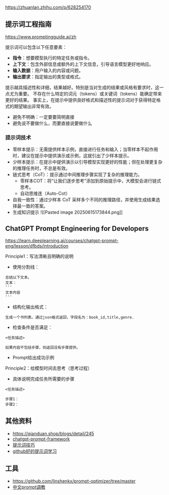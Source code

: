 https://zhuanlan.zhihu.com/p/628254170

## 提示词工程指南

https://www.promptingguide.ai/zh

提示词可以包含以下任意要素：
- **指令**：想要模型执行的特定任务或指令。
- **上下文**：包含外部信息或额外的上下文信息，引导语言模型更好地响应。
- **输入数据**：用户输入的内容或问题。
- **输出要求**：指定输出的类型或格式。

提示越具描述性和详细，结果越好。特别是当对生成的结果或风格有要求时，这一点尤为重要。
不存在什么特定的词元（tokens）或关键词（tokens）能确定带来更好的结果。
事实上，在提示中提供良好格式和描述性的提示词对于获得特定格式的期望输出非常有效。
- 避免不明确：一定要要简明直接
- 避免说不要做什么，而要直接说要做什么

### 提示词技术

- 零样本提示：无需提供样本示例，直接进行任务和输入；当零样本不起作用时，建议在提示中提供演示或示例，这就引出了少样本提示。
- 少样本提示：在提示中提供演示以引导模型实现更好的性能；但在处理更复杂的推理任务时，不总是有效。
- 链式思考（CoT）：提示通过中间推理步骤实现了复杂的推理能力。
	- 零样本COT：将“让我们逐步思考”添加到原始提示中，大模型会进行链式思考。
	- 自动思维连（Auto-Cot）
- 自我一致性：通过少样本 CoT 采样多个不同的推理路径，并使用生成结果选择最一致的答案。
- 生成知识提示
![[Pasted image 20250615173844.png]]




## ChatGPT Prompt Engineering for Developers

https://learn.deeplearning.ai/courses/chatgpt-prompt-eng/lesson/dfbds/introduction

Principle1：写法清晰且明确的说明
- 使用分割线：
```
总结以下文本。
文本：
'''
文本内容
'''
```
- 结构化输出格式：
```
生成一个书列表。通过json格式返回，字段名为：book_id,title,genre.
```
- 检查条件是否满足：
```
<任务描述>

如果内容不包括步骤，则返回没有步骤提供。
```
- Prompt给出成功示例

Principle2：给模型时间去思考（思考过程）
- 具体说明完成任务所需要的步骤
```
<任务描述>

步骤1：
步骤2：
```


## 其他资料

- https://qianduan.shop/blogs/detail/245
- [chatgpt-prompt-framework](https://learningprompt.wiki/docs/chatGPT/tutorial-extras/chatGPT-prompt-framework)
- [提示词技巧](https://dye87dshnj.feishu.cn/wiki/Ett8wud9KiagqYkJzOJcXRiVnuf)
- [github好的提示词学习](https://github.com/EmbraceAGI/awesome-chatgpt-zh/blob/main/docs/ChatGPT_prompts.md)
## 工具

- https://github.com/linshenkx/prompt-optimizer/tree/master
- [中文prompt调教](https://github.com/PlexPt/awesome-chatgpt-prompts-zh/blob/main/prompts-zh.json)
